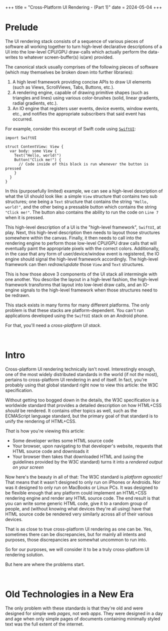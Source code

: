 +++
title = "Cross-Platform UI Rendering - (Part 1)"
date = 2024-05-04
+++

# Prelude

The UI rendering stack consists of a sequence of various pieces of software all working together to turn high-level declarative descriptions of a UI into the low-level CPU/GPU draw-calls which actually perform the data-writes to whatever screen-buffer(s) is(are) provided.

The canonical stack usually comprises of the following pieces of software (which may themselves be broken down into further libraries):
1. A high level framework providing concise APIs to draw UI elements (such as Views, ScrollViews, Tabs, Buttons, etc.).
2. A rendering engine, capable of drawing primitive shapes (such as triangles and lines) using various color-brushes (solid, linear gradients, radial gradients, etc.).
3. An IO engine that registers user events, device events, window events, etc., and notifies the appropriate subscribers that said event has occurred.

For example, consider this excerpt of Swift code using [`SwiftUI`](https://developer.apple.com/xcode/swiftui):

```swift,linenos
import SwiftUI

struct ContentView: View {
  var body: some View {
    Text("Hello, world!")
    Button("Click me!") {
      // Code inside of this block is run whenever the button is pressed
    }
  }
}
```

In this (purposefully limited) example, we can see a high-level description of what the UI should look like:
a simple `View` structure that contains two sub structures; one being a `Text` structure that contains the string `"Hello, world!"`, and the other being a pressable button which contains the string `"Click me!"`.
The button also contains the ability to run the code on `Line 7` when it is pressed.

This high-level description of a UI is the "high-level framework", `SwiftUI`, at play.
Next, this high-level description then needs to layout those structures somewhere within the canvas.
Finally, it then needs to call into the rendering engine to perform those low-level CPU/GPU draw calls that will eventually paint the appropriate pixels with the correct colors.
Additionally, in the case that any form of user/device/window event is registered, the IO engine should signal the high-level framework accordingly.
The high-level framework can then *redraw/update* those `View` and `Text` structures.

This is how those above 3 components of the UI stack all intermingle with one another.
You describe the layout in a high-level fashion, the high-level framework transforms that layout into low-level draw calls, and an IO-engine signals to the high-level framework when those structures need to be redrawn.

This stack exists in many forms for many different platforms.
The only problem is that these stacks are platform-dependent.
You can't run applications developed using the `SwiftUI` stack on an Android phone.

For that, you'll need a *cross-platform UI stack*.

<br>

# Intro

Cross-platform UI rendering technically isn't novel.
Interestingly enough, one of the most widely distributed standards in the world (if not *the* most), pertains to cross-platform UI rendering in and of itself.
In fact, you're probably using that global standard right now to view this article: the W3C specification.

Without getting too bogged down in the details, the W3C specification is a worldwide standard that provides a detailed description on how HTML+CSS *should* be rendered.
It contains other topics as well, such as the ECMAScript language standard, but the primary goal of that standard is to unify the rendering of HTML+CSS.

*That* is how you're viewing this article:
- Some developer writes some HTML source code
- Your browser, upon navigating to that developer's website, requests that HTML source code and downloads it
- Your browser then takes that downloaded HTML and (using the guidelines provided by the W3C standard) turns it into a *rendered output on your screen*

Now here's the beauty in all of that:
The W3C standard is *platform agnostic!*
That means that it wasn't designed to only run on iPhones or Androids.
Nor was it designed to only run on MacBooks or Linux PCs.
It was designed to be flexible enough that any platform could implement an HTML+CSS rendering engine and render any HTML source code.
The end result is that you can write some generic HTML code, give it to a random group of people, and (without knowing what devices they're all using) have that HTML source code be rendered very similarly across all of their various devices.

That is as close to true cross-platform UI rendering as one can be.
Yes, sometimes there can be discrepancies, but for mainly all intents and purposes, those discrepancies are somewhat uncommon to run into.

So for our purposes, we will consider it to be a truly cross-platform UI rendering solution.

But here are where the problems start.

<br>

# Old Technologies in a New Era

The only problem with these standards is that they're old and were designed for simple web *pages*, not web *apps*.
They were designed in a day and age when only simple pages of documents containing minimally styled text was the full extent of the internet.

<!-- The only problem with these standards is that they're largely designed -->
<!-- The only problem with the W3C standard is that it sucks. -->
<!-- It's an old standard. -->
<!-- And being old means that it was designed in a time when UI/UX research was a second-thought. -->
<!-- The early --> 


<!-- - They can then send that HTML source code over the network to any arbitrary client. -->
<!-- - And as long as that client has a browser that implements the W3C standard, they will be able to turn that HTML into a rendered output that can be viewed on a screen. -->

<!-- For example, the topmost `View` should go in the center of the canvas, and the `Text` structure should go within the center of that `View`. -->
<!-- This high-level description then needs to then be broken down into its individual CPU/GPU draw calls. -->
<!-- This high-level framework needs to then translate this high-level description into CPU/GPU draw calls. -->
<!-- Before I dive into the world of "cross-platform UI rendering", let me highlight the rough concept of what "rendering" is. -->
<!-- Rendering is the act of drawing objects to some physical screen. -->
<!-- This is how graphical user-interfaces (GUIs), terminal emulators, and just about anything that draws to a screen work. -->
<!-- You're probably reading this on a screen which has all of this text rendered onto it. -->
<!-- The core piece of software that performs this rendering is called a *rendering engine*. -->
<!-- A rendering engine provides a programmatic way of allowing end-users to issue the low-level draw calls. -->
<!-- For example, a rendering engine may expose some APIs such as: -->
<!-- ```python -->
<!-- rendering_engine = RenderingEngine() -->
<!-- rendering_engine.draw_line(from=[0.0, 0.0], to=[100.0, 100.0]) -->
<!-- rendering_engine.draw_triangle(point_a=[0.0, 0.0], point_b=[10.0, 0.0], point_c=[0.0, 10.0]) -->
<!-- ``` -->
<!-- Using these building blocks, you can eventually compound them into producing more complex objects, such as polygons, text, and, if you want, even human faces. -->
<!-- This is how high-level applications work. -->
<!-- They can describe high level UI components using some concise API, and those concise APIs will then eventually perform all of those low-level draw calls. -->
<!-- iPhone applications developed using SwiftUI all render objects and text and images internally using Apple's rendering engine. -->
<!-- Android applications developed using Kotlin all render objects and text and images internally using Google's rendering engine. -->
<!-- And similarly for all other devices and platforms. -->
<!-- The problem, however, is that these rendering engines are not interchangeable. -->
<!-- You can't run apps built using SwiftUI on an Android phone, and vice versa. -->
<!-- For that, you'll need a cross-platform rendering engine. -->
<!-- # Intro -->


<!-- You native Instagram application, for example, uses Apple's [`Metal` rendering engine]() to draw those pictures and texts and shapes and objects to the screen. -->
<!-- Rendering engines aren't exactly anything new. -->
<!-- Engineers and companies over the years have created some immensely powerful tools for frontend rendering. -->
<!-- The base starts with a rendering engine. -->
<!-- This is a piece of software which exposes APIs that allows end-users to issue "draw-calls" either to the CPU or the GPU. -->
<!-- The only problem, however, is that often times these rendering engines are not cross-platform. -->
<!-- Frontend rendering is a segmented field. -->
<!-- To be fair, there are millions of tools and frameworks out there, but a large majority of them are *non-cross-platform*. -->
<!-- The rendering logic for an application written in Swift for iOS *cannot* be ported over to generate an Android application. -->
<!-- You will need to re-write your rendering logic for your Android application in Java/Kotlin. -->
<!-- This creates a duplication of logic written in two separate languages managed by, presumably, two separate teams. -->
<!-- There do exist some tools out there that bridge this gap, the most notable being [React Native](https://reactnative.dev). -->
<!-- React Native is a phenomenal tool and, especially aided by [Expo](https://expo.dev), it opens up quick and fast iteration by small teams to produce a *native* application available for both platforms *without* having two separate codebases. -->
<!-- This makes React Native especially appealing to startups; in fact, check out any startup's job listings and (if they're producing a native application), you will most likely see a listing for a React Native developer. -->
<!-- Another *more* notable cross-platform solution does exist, however. -->
<!-- HTML rendering engines (primarily found inside of internet browsers). -->
<!-- HTML sent across the wire to a client and rendered in an HTML-rendering-engine is essentially cross-platform. -->
<!-- The HTML-rendering-engine could be embedded inside of Safari running on a Mac or iPhone, or inside of Firefox running on a Linux PC, or inside of Edge running on a Windows. -->
<!-- The point is: HTML can be written once and be rendered on virtually any device that has a browser with an HTML-rendering-engine[^1]. -->
<!-- ## Limitations -->
<!-- The only catch here is that HTML was designed with a very basic function in mind: it was designed to render a simple web *page*. -->
<!-- Emphasis on the *page* here. -->
<!-- A web page is a simple thing. -->
<!-- It contains text and maybe a little bit of styling. -->
<!-- But other than that, *not much else*. -->
<!-- Most importantly, it does *not* contain animations, widgets, dynamic user-flows, etc. -->
<!-- Those extra features were products of time. -->
<!-- As we progressed in time and as UI/UX research flourished, the UI requirements of websites quickly scaled. -->
<!-- Now all of a sudden, companies needed fancy widgets on their landing page. -->
<!-- They needed animations and stylings. -->
<!-- To fulfil this rampant uptick in frontend complexity, the simple HTML spec was padded, the CSS spec was padded, and a Javascript runtime to dynamically modify the DOM was added. -->
<!-- But the underlying smell still remained. -->
<!-- We've taken a technology that at its heart was designed for rendering simple web pages and augmented it past recognition. -->
<!-- The modern day HTML and CSS spec is a mess. -->
<!-- ## Solution -->
<!-- Over the past couple of years, some phenomenal new technologies have been on the rise. -->
<!-- Two of which have especially piqued my interest: [WASM](https://webassembly.org) and [WebGPU](https://www.w3.org/TR/webgpu). -->
<!-- I think (in my admittedly naive perspective) that these two pieces of technology could solve the segmentation problem that we're seeing in frontend rendering, *without compromising on complexity*. -->
<!-- <br> -->
<!-- <br> -->
<!-- <br> -->
<!-- [^1] -->
<!-- This isn't strictly true. -->
<!-- It is possible to use *certain* HTML tags which are [not fully supported across all browsers and across all platforms and across all versions](https://caniuse.com). -->
<!-- This does mean that HTML is technically not fully cross-platform, *but given that most are supported in modern versions of modern browsers, it's cross-platform enough for the sake of this blog*. -->

